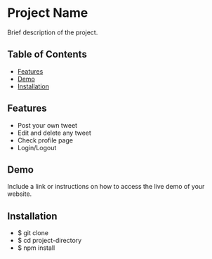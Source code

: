 # Project Name

Brief description of the project.

## Table of Contents

- [Features](#features)
- [Demo](#demo)
- [Installation](#installation)

## Features

- Post your own tweet
- Edit and delete any tweet
- Check profile page
- Login/Logout

## Demo

Include a link or instructions on how to access the live demo of your website.

## Installation

- $ git clone <repository-url>
- $ cd project-directory
- $ npm install

